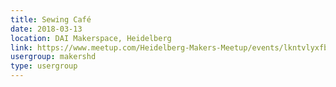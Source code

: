 ```yaml
---
title: Sewing Café
date: 2018-03-13
location: DAI Makerspace, Heidelberg
link: https://www.meetup.com/Heidelberg-Makers-Meetup/events/lkntvlyxfbrb/
usergroup: makershd
type: usergroup
---
```

